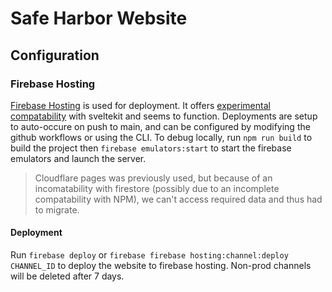 # Safe Harbor Website

## Configuration

### Firebase Hosting

[Firebase Hosting](https://firebase.google.com/docs/hosting/) is used for deployment. It offers [experimental compatability](https://github.com/FirebaseExtended/firebase-framework-tools) with sveltekit and seems to function. Deployments are setup to auto-occure on push to main, and can be configured by modifying the github workflows or using the CLI. To debug locally, run `npm run build` to build the project then `firebase emulators:start` to start the firebase emulators and launch the server.

> Cloudflare pages was previously used, but because of an incomatability with firestore (possibly due to an incomplete compatability with NPM), we can't access required data and thus had to migrate.

#### Deployment

Run `firebase deploy` or `firebase firebase hosting:channel:deploy CHANNEL_ID` to deploy the website to firebase hosting. Non-prod channels will be deleted after 7 days.
